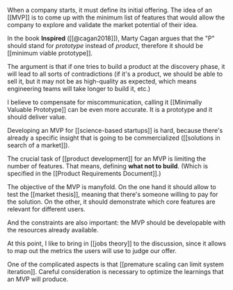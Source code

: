 When a company starts, it must define its initial offering. The idea of an [[MVP]] is to come up with the minimum list of features that would allow the company to explore and validate the market potential of their idea. 

In the book **Inspired** ([[@cagan2018]]), Marty Cagan argues that the "P" should stand for *prototype* instead of *product*, therefore it should be [[minimum viable prototype]]. 

The argument is that if one tries to build a product at the discovery phase, it will lead to all sorts of contradictions (if it's a product, we should be able to sell it, but it may not be as high-quality as expected, which means engineering teams will take longer to build it, etc.)

I believe to compensate for miscommunication, calling it [[Minimally Valuable Prototype]] can be even more accurate. It is a prototype and it should deliver value. 

Developing an MVP for [[science-based startups]] is hard, because there's already a specific insight that is going to be commercialized ([[solutions in search of a market]]). 

The crucial task of [[product development]] for an MVP is limiting the number of features. That means, defining **what not to build**. (Which is specified in the [[Product Requirements Document]].)

The objective of the MVP is manyfold. On the one hand it should allow to test the [[market thesis]], meaning that there's someone willing to pay for the solution. On the other, it should demonstrate which core features are relevant for different users. 

And the constraints are also important: the MVP should be developable with the resources already available. 

At this point, I like to bring in [[jobs theory]] to the discussion, since it allows to map out the metrics the users will use to judge our offer. 

One of the complicated aspects is that [[premature scaling can limit system iteration]]. Careful consideration is necessary to optimize the learnings that an MVP will produce. 